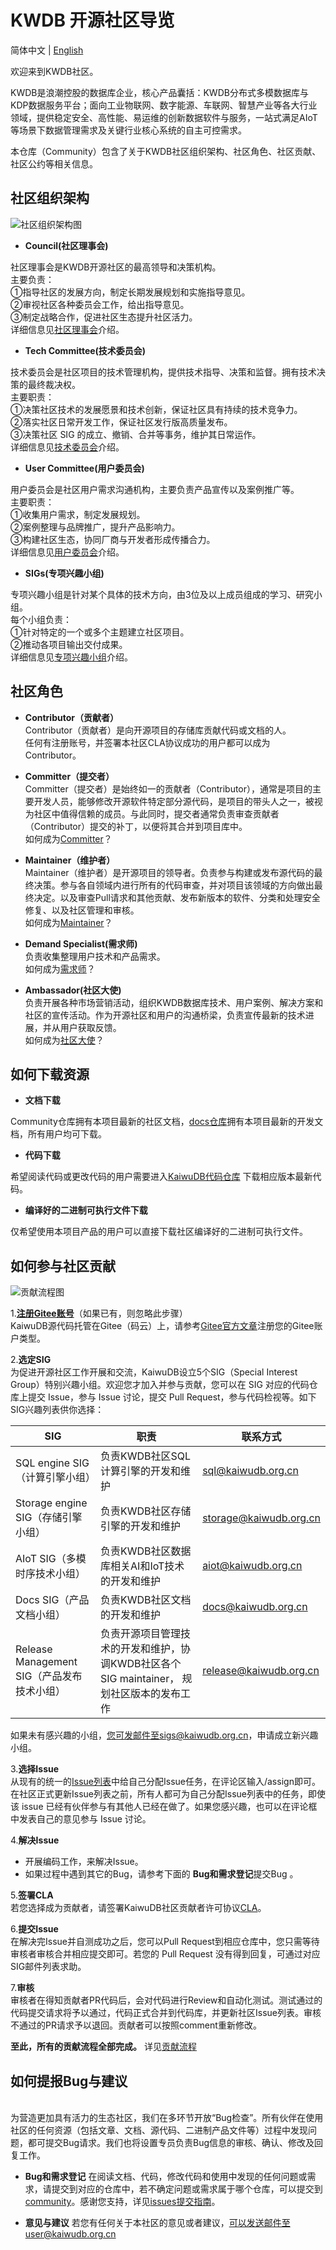# KWDB 开源社区导览

简体中文 | [English](./README.en.md)

欢迎来到KWDB社区。

KWDB是浪潮控股的数据库企业，核心产品囊括：KWDB分布式多模数据库与KDP数据服务平台；面向工业物联网、数字能源、车联网、智慧产业等各大行业领域，提供稳定安全、高性能、易运维的创新数据软件与服务，一站式满足AIoT等场景下数据管理需求及关键行业核心系统的自主可控需求。

本仓库（Community）包含了关于KWDB社区组织架构、社区角色、社区贡献、社区公约等相关信息。 


## 社区组织架构

![社区组织架构图](/Figures/Organization_structure.png)


- **Council(社区理事会)**

社区理事会是KWDB开源社区的最高领导和决策机构。 
<br>主要负责：  
①指导社区的发展方向，制定长期发展规划和实施指导意见。  
②审视社区各种委员会工作，给出指导意见。
<br>③制定战略合作，促进社区生态提升社区活力。
<br>详细信息见[社区理事会](Council.md)介绍。

- **Tech Committee(技术委员会)**

技术委员会是社区项目的技术管理机构，提供技术指导、决策和监督。拥有技术决策的最终裁决权。<br>主要职责：
<br>①决策社区技术的发展愿景和技术创新，保证社区具有持续的技术竞争力。
<br>②落实社区日常开发工作，保证社区发行版高质量发布。
<br>③决策社区 SIG 的成立、撤销、合并等事务，维护其日常运作。
<br>详细信息见[技术委员会](Tech_committee.md)介绍。

- **User Committee(用户委员会)**

用户委员会是社区用户需求沟通机构，主要负责产品宣传以及案例推广等。<br>主要职责：
<br>①收集用户需求，制定发展规划。
<br>②案例整理与品牌推广，提升产品影响力。
<br>③构建社区生态，协同厂商与开发者形成传播合力。
<br>详细信息见[用户委员会](User_committee.md)介绍。

- **SIGs(专项兴趣小组)**

专项兴趣小组是针对某个具体的技术方向，由3位及以上成员组成的学习、研究小组。
<br>每个小组负责：
<br>①针对特定的一个或多个主题建立社区项目。
<br>②推动各项目输出交付成果。
<br>详细信息见[专项兴趣小组](SIGs.md)介绍。

## 社区角色
- **Contributor（贡献者）**
<br>Contributor（贡献者）是向开源项目的存储库贡献代码或文档的人。
<br>任何有注册账号，并签署本社区CLA协议成功的用户都可以成为Contributor。

- **Committer（提交者）**
<br>Committer（提交者）是始终如一的贡献者（Contributor），通常是项目的主要开发人员，能够修改开源软件特定部分源代码，是项目的带头人之一，被视为社区中值得信赖的成员。与此同时，提交者通常负责审查贡献者（Contributor）提交的补丁，以便将其合并到项目库中。
<br>如何成为[Committer](Tech_committee.md)？

- **Maintainer（维护者）**
<br>Maintainer（维护者）是开源项目的领导者。负责参与构建或发布源代码的最终决策。参与各自领域内进行所有的代码审查，并对项目该领域的方向做出最终决定。以及审查Pull请求和其他贡献、发布新版本的软件、分类和处理安全修复、以及社区管理和审核。
<br>如何成为[Maintainer](Tech_committee.md)？

- **Demand Specialist(需求师)**
<br>负责收集整理用户技术和产品需求。
<br>如何成为[需求师](User_committee.md)？
- **Ambassador(社区大使)**
<br>负责开展各种市场营销活动，组织KWDB数据库技术、用户案例、解决方案和社区的宣传活动。作为开源社区和用户的沟通桥梁，负责宣传最新的技术进展，并从用户获取反馈。
<br>如何成为[社区大使](User_committee.md)？

## 如何下载资源
- **文档下载**

Community仓库拥有本项目最新的社区文档，[docs仓库](https://gitee.com/kaiwudb-opensource/docs)拥有本项目最新的开发文档，所有用户均可下载。

- **代码下载**

希望阅读代码或更改代码的用户需要进入[KaiwuDB代码仓库](https://gitee.com/kaiwudb-opensource/kaiwudb)
下载相应版本最新代码。

- **编译好的二进制可执行文件下载**

仅希望使用本项目产品的用户可以直接下载社区编译好的二进制可执行文件。

## 如何参与社区贡献
![贡献流程图](/Figures/Contribute_process.png)

1.[**注册Gitee账号**](https://gitee.com/signup?redirect_to_url=%2F)（如果已有，则忽略此步骤）
<br>KaiwuDB源代码托管在Gitee（码云）上，请参考[Gitee官方文章](http://https://gitee.com/help/articles/4113)注册您的Gitee账户类型。

2.**选定SIG**
<br>为促进开源社区工作开展和交流，KaiwuDB设立5个SIG（Special Interest Group）特别兴趣小组。欢迎您才加入并参与贡献，您可以在 SIG 对应的代码仓库上提交 Issue，参与 Issue 讨论，提交 Pull Request，参与代码检视等。如下SIG兴趣列表供你选择：

| SIG                              | 职责                                                        | 联系方式                   |
|----------------------------------|-----------------------------------------------------------|------------------------|
| SQL engine SIG（计算引擎小组）           | 负责KWDB社区SQL计算引擎的开发和维护                                  | sql@kaiwudb.org.cn     |
| Storage engine SIG（存储引擎小组）       | 负责KWDB社区存储引擎的开发和维护                                     | storage@kaiwudb.org.cn |
| AIoT SIG（多模时序技术小组）               | 负责KWDB社区数据库相关AI和IoT技术的开发和维护                            | aiot@kaiwudb.org.cn    |
| Docs SIG（产品文档小组）                 | 负责KWDB社区文档的开发和维护                                       | docs@kaiwudb.org.cn    |
| Release Management SIG（产品发布技术小组） | 负责开源项目管理技术的开发和维护，协调KWDB社区各个SIG maintainer， 规划社区版本的发布工作 | release@kaiwudb.org.cn |

如果未有感兴趣的小组，您可发邮件至sigs@kaiwudb.org.cn，申请成立新兴趣小组。

3.**选择Issue**
<br>从现有的统一的[Issue列表](https://gitee.com/organizations/kaiwudb-opensource/issues)中给自己分配Issue任务，在评论区输入/assign即可。在社区正式更新Issue列表之前，所有人都可为自己分配Issue列表中的任务，即使该 issue 已经有伙伴参与有其他人已经在做了。如果您感兴趣，也可以在评论框中发表自己的意见参与 Issue 讨论。

4.**解决Issue**

- 开展编码工作，来解决Issue。
- 如果过程中遇到其它的Bug，请参考下面的 **Bug和需求登记**提交Bug 。

5.**签署CLA**
<br>若您选择成为贡献者，请签署KaiwuDB社区贡献者许可协议[CLA](https://gitee.com/organizations/kwdb/cla/kwdb-contributor-protocol)。

6.**提交Issue**
<br>在解决完Issue并自测成功之后，您可以Pull Request到相应仓库中，您只需等待审核者审核合并相应提交即可。若您的 Pull Request 没有得到回复，可通过对应 SIG邮件列表求助。

7.**审核**
<br>审核者在得知贡献者PR代码后，会对代码进行Review和自动化测试。测试通过的代码提交请求将予以通过，代码正式合并到代码库，并更新社区Issue列表。审核不通过的PR请求予以退回。贡献者可以按照comment重新修改。

 **至此，所有的贡献流程全部完成。** 详见[贡献流程](Contribute_process.md)

## 如何提报Bug与建议
<br>为营造更加具有活力的生态社区，我们在多环节开放“Bug检查”。所有伙伴在使用社区的任何资源（包括文章、文档、源代码、二进制产品文件等）过程中发现问题，都可提交Bug请求。我们也将设置专员负责Bug信息的审核、确认、修改及回复工作。

- **Bug和需求登记**
在阅读文档、代码，修改代码和使用中发现的任何问题或需求，请提交到对应的仓库中，若不确定问题或需求属于哪个仓库，可以提交到[community](https://gitee.com/kaiwudb-opensource/community/issues)。感谢您支持，详见[issues提交指南](https://gitee.com/kaiwudb-opensource/community/blob/master/issues%20Submission%20Guidelines.md)。

- **意见与建议**
若您有任何关于本社区的意见或者建议，可以发送邮件至user@kaiwudb.org.cn